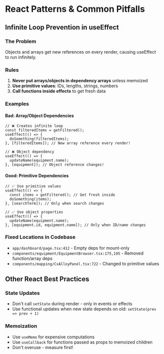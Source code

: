 # React Patterns & Common Pitfalls

## Infinite Loop Prevention in useEffect

### The Problem
Objects and arrays get new references on every render, causing useEffect to run infinitely.

### Rules
1. **Never put arrays/objects in dependency arrays** unless memoized
2. **Use primitive values**: IDs, lengths, strings, numbers
3. **Call functions inside effects** to get fresh data

### Examples

#### Bad: Array/Object Dependencies
```tsx
// ❌ Creates infinite loop
const filteredItems = getFiltered();
useEffect(() => {
  doSomething(filteredItems);
}, [filteredItems]); // New array reference every render!

// ❌ Object dependency
useEffect(() => {
  updateName(equipment.name);
}, [equipment]); // Object reference changes!
```

#### Good: Primitive Dependencies
```tsx
// ✅ Use primitive values
useEffect(() => {
  const items = getFiltered(); // Get fresh inside
  doSomething(items);
}, [searchTerm]); // Only when search changes

// ✅ Use object properties
useEffect(() => {
  updateName(equipment.name);
}, [equipment.id, equipment.name]); // Only when ID/name changes
```

### Fixed Locations in Codebase
- `app/dashboard/page.tsx:412` - Empty deps for mount-only
- `components/equipment/EquipmentBrowser.tsx:175,195` - Removed function/array deps
- `components/mapping/CxAlloyPanel.tsx:722` - Changed to primitive values

## Other React Best Practices

### State Updates
- Don't call `setState` during render - only in events or effects
- Use functional updates when new state depends on old: `setState(prev => prev + 1)`

### Memoization
- Use `useMemo` for expensive computations
- Use `useCallback` for functions passed as props to memoized children
- Don't overuse - measure first!
